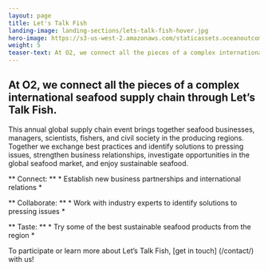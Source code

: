 ```yaml
---
layout: page 
title: Let's Talk Fish
landing-image: landing-sections/lets-talk-fish-hover.jpg
hero-image: https://s3-us-west-2.amazonaws.com/staticassets.oceanoutcomes.org/hero+photos/letstalkfishhero.jpg
weight: 5
teaser-text: At O2, we connect all the pieces of a complex international seafood supply chain through Let’s Talk Fish, where we facilitate business relationships and exchange best practices and identify solutions to pressing issues. 
---
```

## At O2, we connect all the pieces of a complex international seafood supply chain through Let’s Talk Fish. 

This annual global supply chain event brings together seafood businesses, managers, scientists, fishers, and civil society in the producing regions. Together we exchange best practices and identify solutions to pressing issues, strengthen business relationships, investigate opportunities in the global seafood market, and enjoy sustainable seafood.

** Connect: ** * Establish new business partnerships and international relations *

** Collaborate: ** * Work with industry experts to identify solutions to pressing issues *

** Taste: ** * Try some of the best sustainable seafood products from the region *

To participate or learn more about Let’s Talk Fish, [get in touch] (/contact/) with us! 
